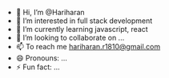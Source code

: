 - 👋 Hi, I’m @Hariharan
- 👀 I’m interested in full stack development 
- 🌱 I’m currently learning javascript, react 
- 💞️ I’m looking to collaborate on ...
- 📫 To reach me hariharan.r1810@gmail.com
- 😄 Pronouns: ...
- ⚡ Fun fact: ...

<!---
Hariharan1595/Hariharan1595 is a ✨ special ✨ repository because its `README.md` (this file) appears on your GitHub profile.
You can click the Preview link to take a look at your changes.
--->
